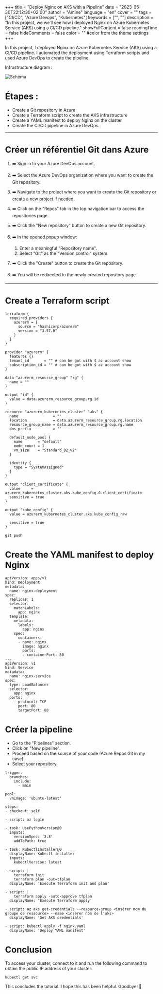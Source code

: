+++
title = "Deploy Nginx on AKS with a Pipeline"
date = "2023-05-30T22:12:30+02:00"
author = "Amine"
language = "en"
cover = ""
tags = ["CI/CD", "Azure Devops", "Kubernetes"]
keywords = ["", ""]
description = "In this project, we we'll see how i deployed Nginx on Azure Kubernetes Service (AKS) using a CI/CD pipeline."
showFullContent = false
readingTime = false
hideComments = false
color = "" #color from the theme settings
+++

In this project, I deployed Nginx on Azure Kubernetes Service (AKS) using a CI/CD pipeline. I automated the deployment using Terraform scripts and used Azure DevOps to create the pipeline.


Infrastructure diagram : 

![Schéma](/images/infra.svg)

# Étapes :
- Create a Git repository in Azure
- Create a Terraform script to create the AKS infrastructure
- Create a YAML manifest to deploy Nginx on the cluster
- Create the CI/CD pipeline in Azure DevOps

---

# Créer un référentiel Git dans Azure

1. ➡️ Sign in to your Azure DevOps account.

2. ➡️ Select the Azure DevOps organization where you want to create the Git repository.

3. ➡️  Navigate to the project where you want to create the Git repository or create a new project if needed.

4. ➡️ Click on the "Repos" tab in the top navigation bar to access the repositories page.

5. ➡️ Click the "New repository" button to create a new Git repository.

6. ➡️ In the opened popup window:
     1. Enter a meaningful "Repository name".
     2. Select "Git" as the "Version control" system.

7. ➡️ Click the "Create" button to create the Git repository.

8. ➡️ You will be redirected to the newly created repository page.

---

# Create a Terraform script 

```mermaid
terraform {
  required_providers {
    azurerm = {
      source = "hashicorp/azurerm"
      version = "3.57.0"
    }
  }
}

provider "azurerm" {
  features {}
  tenant_id       = "" # can be got with $ az account show
  subscription_id = "" # can be got with $ az account show
}

data "azurerm_resource_group" "rg" {
  name = ""
}

output "id" {
  value = data.azurerm_resource_group.rg.id
}

resource "azurerm_kubernetes_cluster" "aks" {
  name                = ""
  location            = data.azurerm_resource_group.rg.location
  resource_group_name = data.azurerm_resource_group.rg.name
  dns_prefix          = ""

  default_node_pool {
    name       = "default"
    node_count = 1
    vm_size    = "Standard_D2_v2"
  }

  identity {
    type = "SystemAssigned"
  }
}

output "client_certificate" {
  value     = azurerm_kubernetes_cluster.aks.kube_config.0.client_certificate
  sensitive = true
}

output "kube_config" {
  value = azurerm_kubernetes_cluster.aks.kube_config_raw

  sensitive = true
}
```

```mermaid
git push
```

# Create the YAML manifest to deploy Nginx

```mermaid
apiVersion: apps/v1
kind: Deployment
metadata:
  name: nginx-deployment
spec:
  replicas: 1
  selector:
    matchLabels:
      app: nginx
  template:
    metadata:
      labels:
        app: nginx
    spec:
      containers:
      - name: nginx
        image: nginx
        ports:
        - containerPort: 80
---
apiVersion: v1
kind: Service
metadata:
  name: nginx-service
spec:
  type: LoadBalancer
  selector:
    app: nginx
  ports:
    - protocol: TCP
      port: 80
      targetPort: 80
```

# Créer la pipeline

- Go to the "Pipelines" section.
- Click on "New pipeline".
- Proceed based on the source of your code (Azure Repos Git in my case).
- Select your repository.

```mermaid
trigger:
  branches:
    include:
      - main

pool:
  vmImage: 'ubuntu-latest'

steps:
- checkout: self

- script: az login

- task: UsePythonVersion@0
  inputs:
    versionSpec: '3.8'
    addToPath: true
    
- task: KubectlInstaller@0
  displayName: Kubectl installer
  inputs: 
    kubectlVersion: latest

- script: |
    terraform init
    terraform plan -out=tfplan
  displayName: 'Execute Terraform init and plan'

- script: |
    terraform apply -auto-approve tfplan
  displayName: 'Execute Terraform apply'

- script: az aks get-credentials --resource-group <insérer nom du groupe de ressource> --name <insérer nom de l'aks>
  displayName: 'Get AKS credentials'
  
- script: kubectl apply -f nginx.yaml
  displayName: 'Deploy YAML manifest'

```
# Conclusion
To access your cluster, connect to it and run the following command to obtain the public IP address of your cluster: 
```mermaid
kubectl get svc
```

This concludes the tutorial. I hope this has been helpful. Goodbye! 👋